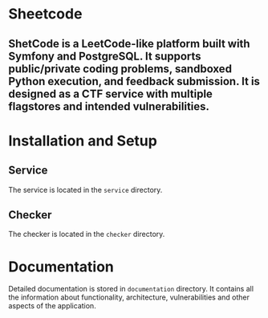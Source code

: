 Sheetcode
====================
ShetCode is a LeetCode-like platform built with Symfony and PostgreSQL. It supports public/private coding problems, sandboxed Python execution, and feedback submission. It is designed as a CTF service with multiple flagstores and intended vulnerabilities.
-----------------------------------------------

# Installation and Setup
## Service
The service is located in the `service` directory.

## Checker
The checker is located in the `checker` directory.

# Documentation
Detailed documentation is stored in `documentation` directory. It contains all the information about functionality, architecture, vulnerabilities and other aspects of the application.